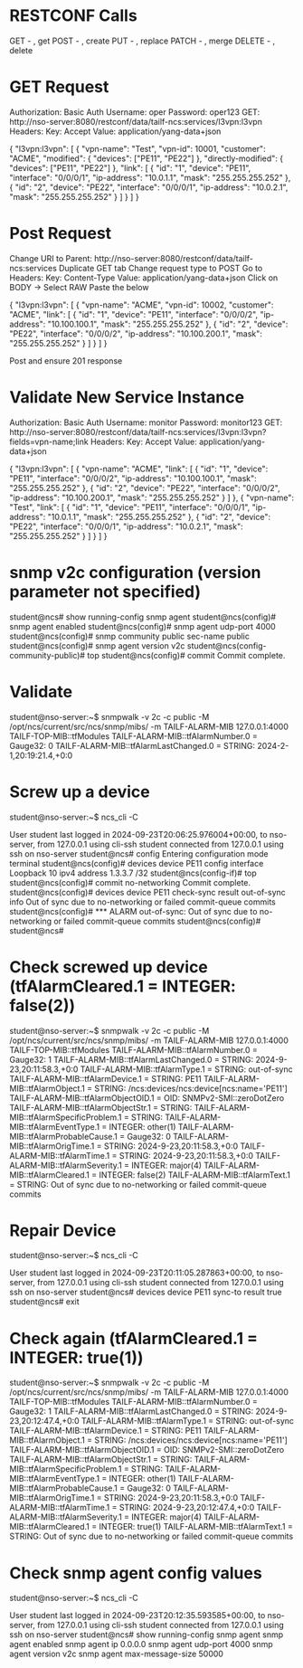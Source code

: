 # RESTCONF Calls
GET - <get-config>, get
POST - <edit-config>, create
PUT - <edit-config>, replace
PATCH - <edit-config>, merge
DELETE - <edit-config>, delete

# GET Request
Authorization:  Basic Auth
Username:  oper
Password:  oper123
GET:  http://nso-server:8080/restconf/data/tailf-ncs:services/l3vpn:l3vpn
Headers: 
    Key:  Accept
    Value:  application/yang-data+json


{
  "l3vpn:l3vpn": [
    {
      "vpn-name": "Test",
      "vpn-id": 10001,
      "customer": "ACME",
      "modified": {
        "devices": ["PE11", "PE22"]
      },
      "directly-modified": {
        "devices": ["PE11", "PE22"]
      },
      "link": [
        {
          "id": "1",
          "device": "PE11",
          "interface": "0/0/0/1",
          "ip-address": "10.0.1.1",
          "mask": "255.255.255.252"
        },
        {
          "id": "2",
          "device": "PE22",
          "interface": "0/0/0/1",
          "ip-address": "10.0.2.1",
          "mask": "255.255.255.252"
        }
      ]
    }
  ]
}

# Post Request
Change URI to Parent: http://nso-server:8080/restconf/data/tailf-ncs:services
Duplicate GET tab
Change request type to POST
Go to Headers: 
    Key:  Content-Type
    Value:  application/yang-data+json
Click on BODY -> Select RAW
    Paste the below

{
  "l3vpn:l3vpn": [
    {
      "vpn-name": "ACME",
      "vpn-id": 10002,
      "customer": "ACME",
      "link": [
        {
          "id": "1",
          "device": "PE11",
          "interface": "0/0/0/2",
          "ip-address": "10.100.100.1",
          "mask": "255.255.255.252"
        },
        {
          "id": "2",
          "device": "PE22",
          "interface": "0/0/0/2",
          "ip-address": "10.100.200.1",
          "mask": "255.255.255.252"
        }
      ]
    }
  ]
}

Post and ensure 201 response

# Validate New Service Instance
Authorization:  Basic Auth
Username:  monitor
Password:  monitor123
GET:  http://nso-server:8080/restconf/data/tailf-ncs:services/l3vpn:l3vpn?fields=vpn-name;link
Headers: 
    Key:  Accept
    Value:  application/yang-data+json

{
  "l3vpn:l3vpn": [
    {
      "vpn-name": "ACME",
      "link": [
        {
          "id": "1",
          "device": "PE11",
          "interface": "0/0/0/2",
          "ip-address": "10.100.100.1",
          "mask": "255.255.255.252"
        },
        {
          "id": "2",
          "device": "PE22",
          "interface": "0/0/0/2",
          "ip-address": "10.100.200.1",
          "mask": "255.255.255.252"
        }
      ]
    },
    {
      "vpn-name": "Test",
      "link": [
        {
          "id": "1",
          "device": "PE11",
          "interface": "0/0/0/1",
          "ip-address": "10.0.1.1",
          "mask": "255.255.255.252"
        },
        {
          "id": "2",
          "device": "PE22",
          "interface": "0/0/0/1",
          "ip-address": "10.0.2.1",
          "mask": "255.255.255.252"
        }
      ]
    }
  ]
}

# snmp v2c configuration (version parameter not specified)
student@ncs# show running-config snmp agent
student@ncs(config)# snmp agent enabled
student@ncs(config)# snmp agent udp-port 4000
student@ncs(config)# snmp community public sec-name public
student@ncs(config)# snmp agent version v2c
student@ncs(config-community-public)# top
student@ncs(config)# commit
Commit complete.

# Validate
student@nso-server:~$ snmpwalk -v 2c -c public -M /opt/ncs/current/src/ncs/snmp/mibs/ -m TAILF-ALARM-MIB 127.0.0.1:4000 TAILF-TOP-MIB::tfModules
TAILF-ALARM-MIB::tfAlarmNumber.0 = Gauge32: 0
TAILF-ALARM-MIB::tfAlarmLastChanged.0 = STRING: 2024-2-1,20:19:21.4,+0:0

# Screw up a device
student@nso-server:~$ ncs_cli -C

User student last logged in 2024-09-23T20:06:25.976004+00:00, to nso-server, from 127.0.0.1 using cli-ssh
student connected from 127.0.0.1 using ssh on nso-server
student@ncs# config
Entering configuration mode terminal
student@ncs(config)# devices device PE11 config interface Loopback 10 ipv4 address 1.3.3.7 /32
student@ncs(config-if)# top
student@ncs(config)# commit no-networking 
Commit complete.
student@ncs(config)# devices device PE11 check-sync
result out-of-sync
info Out of sync due to no-networking or failed commit-queue commits
student@ncs(config)# *** ALARM out-of-sync: Out of sync due to no-networking or failed commit-queue commits
student@ncs(config)# 
student@ncs#

# Check screwed up device (tfAlarmCleared.1 = INTEGER: false(2))
student@nso-server:~$ snmpwalk -v 2c -c public -M /opt/ncs/current/src/ncs/snmp/mibs/ -m TAILF-ALARM-MIB 127.0.0.1:4000 TAILF-TOP-MIB::tfModules
TAILF-ALARM-MIB::tfAlarmNumber.0 = Gauge32: 1
TAILF-ALARM-MIB::tfAlarmLastChanged.0 = STRING: 2024-9-23,20:11:58.3,+0:0
TAILF-ALARM-MIB::tfAlarmType.1 = STRING: out-of-sync
TAILF-ALARM-MIB::tfAlarmDevice.1 = STRING: PE11
TAILF-ALARM-MIB::tfAlarmObject.1 = STRING: /ncs:devices/ncs:device[ncs:name='PE11']
TAILF-ALARM-MIB::tfAlarmObjectOID.1 = OID: SNMPv2-SMI::zeroDotZero
TAILF-ALARM-MIB::tfAlarmObjectStr.1 = STRING: 
TAILF-ALARM-MIB::tfAlarmSpecificProblem.1 = STRING: 
TAILF-ALARM-MIB::tfAlarmEventType.1 = INTEGER: other(1)
TAILF-ALARM-MIB::tfAlarmProbableCause.1 = Gauge32: 0
TAILF-ALARM-MIB::tfAlarmOrigTime.1 = STRING: 2024-9-23,20:11:58.3,+0:0
TAILF-ALARM-MIB::tfAlarmTime.1 = STRING: 2024-9-23,20:11:58.3,+0:0
TAILF-ALARM-MIB::tfAlarmSeverity.1 = INTEGER: major(4)
TAILF-ALARM-MIB::tfAlarmCleared.1 = INTEGER: false(2)
TAILF-ALARM-MIB::tfAlarmText.1 = STRING: Out of sync due to no-networking or failed commit-queue commits

# Repair Device
student@nso-server:~$ ncs_cli -C

User student last logged in 2024-09-23T20:11:05.287863+00:00, to nso-server, from 127.0.0.1 using cli-ssh
student connected from 127.0.0.1 using ssh on nso-server
student@ncs# devices device PE11 sync-to
result true
student@ncs# exit

# Check again (tfAlarmCleared.1 = INTEGER: true(1))
student@nso-server:~$ snmpwalk -v 2c -c public -M /opt/ncs/current/src/ncs/snmp/mibs/ -m TAILF-ALARM-MIB 127.0.0.1:4000 TAILF-TOP-MIB::tfModules
TAILF-ALARM-MIB::tfAlarmNumber.0 = Gauge32: 1
TAILF-ALARM-MIB::tfAlarmLastChanged.0 = STRING: 2024-9-23,20:12:47.4,+0:0
TAILF-ALARM-MIB::tfAlarmType.1 = STRING: out-of-sync
TAILF-ALARM-MIB::tfAlarmDevice.1 = STRING: PE11
TAILF-ALARM-MIB::tfAlarmObject.1 = STRING: /ncs:devices/ncs:device[ncs:name='PE11']
TAILF-ALARM-MIB::tfAlarmObjectOID.1 = OID: SNMPv2-SMI::zeroDotZero
TAILF-ALARM-MIB::tfAlarmObjectStr.1 = STRING: 
TAILF-ALARM-MIB::tfAlarmSpecificProblem.1 = STRING: 
TAILF-ALARM-MIB::tfAlarmEventType.1 = INTEGER: other(1)
TAILF-ALARM-MIB::tfAlarmProbableCause.1 = Gauge32: 0
TAILF-ALARM-MIB::tfAlarmOrigTime.1 = STRING: 2024-9-23,20:11:58.3,+0:0
TAILF-ALARM-MIB::tfAlarmTime.1 = STRING: 2024-9-23,20:12:47.4,+0:0
TAILF-ALARM-MIB::tfAlarmSeverity.1 = INTEGER: major(4)
TAILF-ALARM-MIB::tfAlarmCleared.1 = INTEGER: true(1)
TAILF-ALARM-MIB::tfAlarmText.1 = STRING: Out of sync due to no-networking or failed commit-queue commits

# Check snmp agent config values
student@nso-server:~$ ncs_cli -C

User student last logged in 2024-09-23T20:12:35.593585+00:00, to nso-server, from 127.0.0.1 using cli-ssh
student connected from 127.0.0.1 using ssh on nso-server
student@ncs# show running-config snmp agent
snmp agent enabled
snmp agent ip    0.0.0.0
snmp agent udp-port 4000
snmp agent version v2c
snmp agent max-message-size 50000
